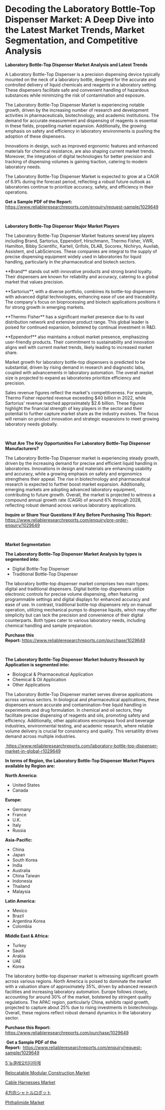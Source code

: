 <p><h1>Decoding the Laboratory Bottle-Top Dispenser Market: A Deep Dive into the Latest Market Trends, Market Segmentation, and Competitive Analysis</h1></p><p><strong>Laboratory Bottle-Top Dispenser Market Analysis and Latest Trends</strong></p>
<p><p>A Laboratory Bottle-Top Dispenser is a precision dispensing device typically mounted on the neck of a laboratory bottle, designed for the accurate and controlled delivery of liquid chemicals and reagents in a laboratory setting. These dispensers facilitate safe and convenient handling of hazardous substances while minimizing the risk of contamination and exposure.</p><p>The Laboratory Bottle-Top Dispenser Market is experiencing notable growth, driven by the increasing number of research and development activities in pharmaceuticals, biotechnology, and academic institutions. The demand for accurate measurement and dispensing of reagents is essential in these fields, propelling market expansion. Additionally, the growing emphasis on safety and efficiency in laboratory environments is pushing the adoption of these dispensers.</p><p>Innovations in design, such as improved ergonomic features and enhanced materials for chemical resistance, are also shaping current market trends. Moreover, the integration of digital technologies for better precision and tracking of dispensing volumes is gaining traction, catering to modern laboratory needs.</p><p>The Laboratory Bottle-Top Dispenser Market is expected to grow at a CAGR of 6.9% during the forecast period, reflecting a robust future outlook as laboratories continue to prioritize accuracy, safety, and efficiency in their operations.</p></p>
<p><strong>Get a Sample PDF of the Report:&nbsp;</strong> <a href="https://www.reliableresearchreports.com/enquiry/request-sample/1029649">https://www.reliableresearchreports.com/enquiry/request-sample/1029649</a></p>
<p>&nbsp;</p>
<p><strong>Laboratory Bottle-Top Dispenser Major Market Players</strong></p>
<p><p>The Laboratory Bottle-Top Dispenser Market features several key players including Brand, Sartorius, Eppendorf, Hirschmann, Thermo Fisher, VWR, Hamilton, Bibby Scientific, Kartell, Grifols, DLAB, Socorex, Nichiryo, Auxilab, Assistent, and LabSciences. These companies are integral to the supply of precise dispensing equipment widely used in laboratories for liquid handling, particularly in the pharmaceutical and biotech sectors.</p><p>**Brand** stands out with innovative products and strong brand loyalty. Their dispensers are known for reliability and accuracy, catering to a global market that values precision.</p><p>**Sartorius**, with a diverse portfolio, combines its bottle-top dispensers with advanced digital technologies, enhancing ease of use and traceability. The company's focus on bioprocessing and biotech applications positions it for strong growth in emerging markets.</p><p>**Thermo Fisher** has a significant market presence due to its vast distribution network and extensive product range. This global leader is poised for continued expansion, bolstered by continual investment in R&D.</p><p>**Eppendorf** also maintains a robust market presence, emphasizing user-friendly products. Their commitment to sustainability and innovation aligns well with current market trends, likely leading to increased market share.</p><p>Market growth for laboratory bottle-top dispensers is predicted to be substantial, driven by rising demand in research and diagnostic labs, coupled with advancements in laboratory automation. The overall market size is projected to expand as laboratories prioritize efficiency and precision.</p><p>Sales revenue figures reflect the market's competitiveness. For example, Thermo Fisher reported revenue exceeding $40 billion in 2022, while Sartorius’ revenue reached approximately $2.6 billion. These figures highlight the financial strength of key players in the sector and their potential to further capture market share as the industry evolves. The focus will remain on product innovation and strategic expansions to meet growing laboratory needs globally.</p></p>
<p>&nbsp;</p>
<p><strong>What Are The Key Opportunities For Laboratory Bottle-Top Dispenser Manufacturers?</strong></p>
<p><p>The Laboratory Bottle-Top Dispenser market is experiencing steady growth, driven by the increasing demand for precise and efficient liquid handling in laboratories. Innovations in design and materials are enhancing usability and accuracy, while a growing emphasis on safety and ergonomics strengthens their appeal. The rise in biotechnology and pharmaceutical research is expected to further boost market expansion. Additionally, emerging markets are adopting advanced laboratory equipment, contributing to future growth. Overall, the market is projected to witness a compound annual growth rate (CAGR) of around 6% through 2028, reflecting robust demand across various laboratory applications.</p></p>
<p><strong>Inquire or Share Your Questions If Any Before Purchasing This Report:</strong> <a href="https://www.reliableresearchreports.com/enquiry/pre-order-enquiry/1029649">https://www.reliableresearchreports.com/enquiry/pre-order-enquiry/1029649</a></p>
<p>&nbsp;</p>
<p><strong>Market Segmentation</strong></p>
<p><strong>The Laboratory Bottle-Top Dispenser Market Analysis by types is segmented into:</strong></p>
<p><ul><li>Digital Bottle-Top Dispenser</li><li>Traditional Bottle-Top Dispenser</li></ul></p>
<p><p>The laboratory bottle-top dispenser market comprises two main types: digital and traditional dispensers. Digital bottle-top dispensers utilize electronic controls for precise volume dispensing, often featuring programmable settings and digital displays for enhanced accuracy and ease of use. In contrast, traditional bottle-top dispensers rely on manual operation, utilizing mechanical pumps to dispense liquids, which may offer simplicity but can lack the precision and convenience of their digital counterparts. Both types cater to various laboratory needs, including chemical handling and sample preparation.</p></p>
<p><strong>Purchase this Report:&nbsp;</strong><a href="https://www.reliableresearchreports.com/purchase/1029649">https://www.reliableresearchreports.com/purchase/1029649</a></p>
<p>&nbsp;</p>
<p><strong>The Laboratory Bottle-Top Dispenser Market Industry Research by Application is segmented into:</strong></p>
<p><ul><li>Biological & Pharmaceutical Application</li><li>Chemical & Oil Application</li><li>Other Applications</li></ul></p>
<p><p>The Laboratory Bottle-Top Dispenser market serves diverse applications across various sectors. In biological and pharmaceutical applications, these dispensers ensure accurate and contamination-free liquid handling in experiments and drug formulation. In chemical and oil sectors, they facilitate precise dispensing of reagents and oils, promoting safety and efficiency. Additionally, other applications encompass food and beverage industries, environmental testing, and academic research, where reliable volume delivery is crucial for consistency and quality. This versatility drives demand across multiple industries.</p></p>
<p><a href="https://www.reliableresearchreports.com/laboratory-bottle-top-dispenser-market-in-global-r1029649">&nbsp;https://www.reliableresearchreports.com/laboratory-bottle-top-dispenser-market-in-global-r1029649</a></p>
<p><strong>In terms of Region, the Laboratory Bottle-Top Dispenser Market Players available by Region are:</strong></p>
<p>
    <p> <strong> North America: </strong>
        <ul>
            <li>United States</li>
            <li>Canada</li>
        </ul>
        </p> 
    <p> <strong> Europe: </strong>
        <ul>
            <li>Germany</li>
            <li>France</li>
            <li>U.K.</li>
            <li>Italy</li>
            <li>Russia</li>
        </ul>
        </p> 
    <p> <strong> Asia-Pacific: </strong>
        <ul>
            <li>China</li>
            <li>Japan</li>
            <li>South Korea</li>
            <li>India</li>
            <li>Australia</li>
            <li>China Taiwan</li>
            <li>Indonesia</li>
            <li>Thailand</li>
            <li>Malaysia</li>
        </ul>
        </p> 
    <p> <strong> Latin America: </strong>
        <ul>
            <li>Mexico</li>
            <li>Brazil</li>
            <li>Argentina Korea</li>
            <li>Colombia</li>
        </ul>
        </p> 
    <p> <strong> Middle East & Africa: </strong>
        <ul>
            <li>Turkey</li>
            <li>Saudi</li>
            <li>Arabia</li>
            <li>UAE</li>
            <li>Korea</li>
        </ul>
    </p>
    </p>
<p><p>The laboratory bottle-top dispenser market is witnessing significant growth across various regions. North America is poised to dominate the market with a valuation share of approximately 35%, driven by advanced research facilities and increasing laboratory automation. Europe follows closely, accounting for around 30% of the market, bolstered by stringent quality regulations. The APAC region, particularly China, exhibits rapid growth, projected to capture about 25% due to rising investments in biotechnology. Overall, these regions reflect robust demand dynamics in the laboratory sector.</p></p>
<p><strong>Purchase this Report: </strong><a href="https://www.reliableresearchreports.com/purchase/1029649">https://www.reliableresearchreports.com/purchase/1029649</a></p>
<p>&nbsp;<strong>Get a Sample PDF of the Report:&nbsp;&nbsp;</strong><a href="https://www.reliableresearchreports.com/enquiry/request-sample/1029649">https://www.reliableresearchreports.com/enquiry/request-sample/1029649</a></p>
<p><strong></strong></p>
<p><p><a href="https://medium.com/@waynewood21/%EC%84%B8%EA%B3%84-5-nucleotidase-market-%EC%9D%80-2024%EC%97%90%EC%84%9C-2031%EB%A1%9C-%EC%97%B0%ED%8F%89%EA%B7%A0-%EC%A6%9D%EA%B0%80%EC%9C%A8%EC%9D%84-%EB%B3%B4%EC%9D%BC-%EA%B2%83%EC%9C%BC%EB%A1%9C-%EC%98%88%EC%83%81%EB%90%A9%EB%8B%88%EB%8B%A4-f90b92f938d3">5`뉴클레오티다아제</a></p><p><a href="https://medium.com/@nyahmertz1973/the-relocatable-modular-construction-market-prioritizes-cost-control-and-efficiency-enhancement-806d7538779e">Relocatable Modular Construction Market</a></p><p><a href="https://www.linkedin.com/pulse/future-ready-strategic-insights-global-cable-harnesses-k3bbc?trackingId=IysHOEYERXej43saxC%2FwPA%3D%3D">Cable Harnesses Market</a></p><p><a href="https://medium.com/@opalkilback2023/4-direction-shuttle-robot-market-%E3%81%AF-%E3%82%B3%E3%82%B9%E3%83%88%E7%AE%A1%E7%90%86%E3%81%A8%E5%8A%B9%E7%8E%87%E5%90%91%E4%B8%8A%E3%82%92%E5%84%AA%E5%85%88%E3%81%97%E3%81%BE%E3%81%99-%E3%81%95%E3%82%89%E3%81%AB-%E5%A0%B1%E5%91%8A%E6%9B%B8%E3%81%AF%E5%B8%82%E5%A0%B4%E3%81%AE%E9%9C%80%E8%A6%81%E9%9D%A2%E3%81%A8%E4%BE%9B%E7%B5%A6%E9%9D%A2%E3%81%AE%E4%B8%A1%E6%96%B9%E3%82%92%E3%82%AB%E3%83%90%E3%83%BC%E3%81%97%E3%81%A6%E3%81%84%E3%81%BE%E3%81%99-4-direction-ec25ba0542d5">4方向シャトルロボット</a></p><p><a href="https://issuu.com/reportprime-2/docs/phthalimide-market-size-2030.pptx_d1c29221b8ebc5">Phthalimide Market</a></p></p>